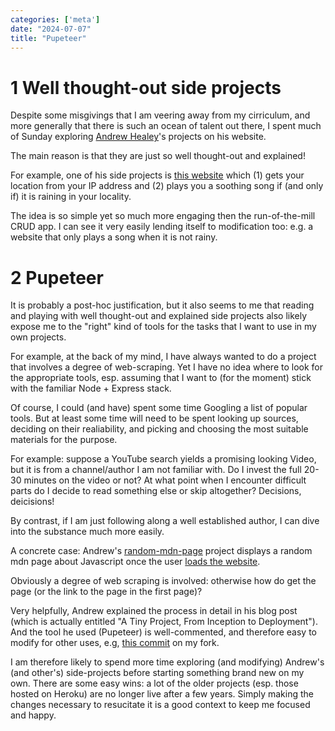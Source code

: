 ```yaml
---
categories: ['meta']
date: "2024-07-07"
title: "Pupeteer"
---
```


# 1 Well thought-out side projects

Despite some misgivings that I am veering away from my cirriculum, and more generally that there is such an ocean of talent out there, I spent much of Sunday exploring [Andrew Healey](https://healeycodes.com/)'s projects on his website.

The main reason is that they are just so well thought-out and explained!  

For example, one of his side projects is [this website](https://real-rainy-mood.netlify.app/) which (1) gets your location from your IP address and (2) plays you a soothing song if (and only if) it is raining in your locality.

The idea is so simple yet so much more engaging then the run-of-the-mill CRUD app.  I can see it very easily lending itself to modification too: e.g. a website that only plays a song when it is not rainy.

# 2 Pupeteer

It is probably a post-hoc justification, but it also seems to me that reading and playing with well thought-out and explained side projects also likely expose me to the "right" kind of tools for the tasks that I want to use in my own projects.

For example, at the back of my mind, I have always wanted to do a project that involves a degree of web-scraping.  Yet I have no idea where to look for the appropriate tools, esp. assuming that I want to (for the moment) stick with the familiar Node + Express stack.

Of course, I could (and have) spent some time Googling a list of popular tools.  But at least some time will need to be spent looking up sources, deciding on their realiability, and picking and choosing the most suitable materials for the purpose.  

For example: suppose a YouTube search yields a promising looking Video, but it is from a channel/author I am not familiar with.  Do I invest the full 20-30 minutes on the video or not?  At what point when I encounter difficult parts do I decide to read something else or skip altogether?  Decisions, deicisions!

By contrast, if I am just following along a well established author, I can dive into the substance much more easily.

A concrete case: Andrew's [random-mdn-page](https://healeycodes.com/tiny-project-to-completion) project displays a random mdn page about Javascript once the user [loads the website](https://random-mdn-page-b6lncbu8p-jasper-wongs-projects.vercel.app/).  

Obviously a degree of web scraping is involved: otherwise how do get the page (or the link to the page in the first page)?

Very helpfully, Andrew explained the process in detail in his blog post (which is actually entitled "A Tiny Project, From Inception to Deployment").  And the tool he used (Pupeteer) is well-commented, and therefore easy to modify for other uses, e.g, [this commit](https://github.com/3willows/random-mdn-page/commit/533f172bcd446fd14898e03e9cc3d57993a8cb7a) on my fork.

I am therefore likely to spend more time exploring (and modifying) Andrew's (and other's) side-projects before starting something brand new on my own.  There are some easy wins: a lot of the older projects (esp. those hosted on Heroku) are no longer live after a few years.  Simply making the changes necessary to resucitate it is a good context to keep me focused and happy.